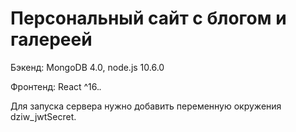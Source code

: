 # Персональный сайт с блогом и галереей

Бэкенд: MongoDB 4.0, node.js 10.6.0

Фронтенд: React ^16.*.* 

Для запуска сервера нужно добавить переменную окружения dziw_jwtSecret.

